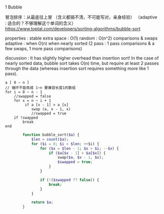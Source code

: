 1 Bubble

冒泡排序：从最底往上冒
（含义都搞不清，不可能写对，亲身经验）
（adaptive : 适合的？不够理解这个单词的含义）
https://www.toptal.com/developers/sorting-algorithms/bubble-sort

properties :
    stable
    extra space : O(1)
    random : O(n^2) comparisons & swaps
    adaptive : when O(n) when nearly sorted
        (2 pass : 1 pass comparisons & a few swaps, 1 more pass comparisons)

discussion : It has slightly higher overhead than insertion sort!
    In the case of nearly sorted data, bubble sort takes O(n) time,
    but require at least 2 passes through the data
    (whereas insertion sort requires something more like 1 pass).

``` pseudo code
a [ 0 ~ n ]
// 循环不能改成 1~n 要兼容长度1的数组
for i = 0 ~ n - 1
	//swapped = false
	for x = n ~ i + 1
		 if a [x - 1] > a [x]
			swap (a, x - 1, x)
			//swapped = true
	if !swapped
		break
end
```

``` php
        function bubble_sort($a) {
            $len = count($a);
            for ($i = 0; $i < $len; ++$i) {
                for ($x = $len - 1; $x > $i; --$x) {
                    if ($a[$x - 1] > $a[$x]) {
                        swap($a, $x - 1, $x);
                        $swapped = true;
                    }
                }

                if (!($swapped ?? false)) {
                    break;
                }
            }

            return $a;
        }
```


